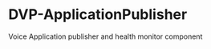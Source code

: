 DVP-ApplicationPublisher
========================

Voice Application publisher and health monitor component
